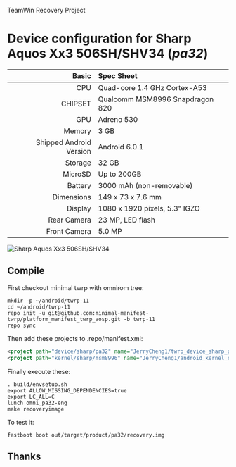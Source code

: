 TeamWin Recovery Project

Device configuration for Sharp Aquos Xx3 506SH/SHV34  (_pa32_)
=====================================================

Basic   | Spec Sheet
-------:|:-------------------------
CPU     | Quad-core 1.4 GHz Cortex-A53
CHIPSET | Qualcomm MSM8996 Snapdragon 820
GPU     | Adreno 530
Memory  | 3 GB
Shipped Android Version | Android 6.0.1 
Storage | 32 GB
MicroSD | Up to 200GB
Battery | 3000 mAh (non-removable)
Dimensions | 149 x 73 x 7.6 mm
Display | 1080 x 1920 pixels, 5.3" IGZO
Rear Camera  | 23 MP, LED flash
Front Camera | 5.0 MP

![Sharp Aquos Xx3 506SH/SHV34](https://jp.sharp/products/aquos-xx3/index_v3/images/img_index_kv.jpg "Sharp Aquos Xx3 506SH/SHV34")

## Compile

First checkout minimal twrp with omnirom tree:

```
mkdir -p ~/android/twrp-11
cd ~/android/twrp-11
repo init -u git@github.com:minimal-manifest-twrp/platform_manifest_twrp_aosp.git -b twrp-11
repo sync
```

Then add these projects to .repo/manifest.xml:

```xml
<project path="device/sharp/pa32" name="JerryCheng1/twrp_device_sharp_pa32" remote="github" revision="android-11" />
<project path="kernel/sharp/msm8996" name="JerryCheng1/android_kernel_sharp_msm8996" remote="github" revision="LA.UM.6.5.r1-04300-8x96.0" />
```

Finally execute these:

```
. build/envsetup.sh
export ALLOW_MISSING_DEPENDENCIES=true
export LC_ALL=C
lunch omni_pa32-eng
make recoveryimage
```

To test it:

```
fastboot boot out/target/product/pa32/recovery.img
```

## Thanks